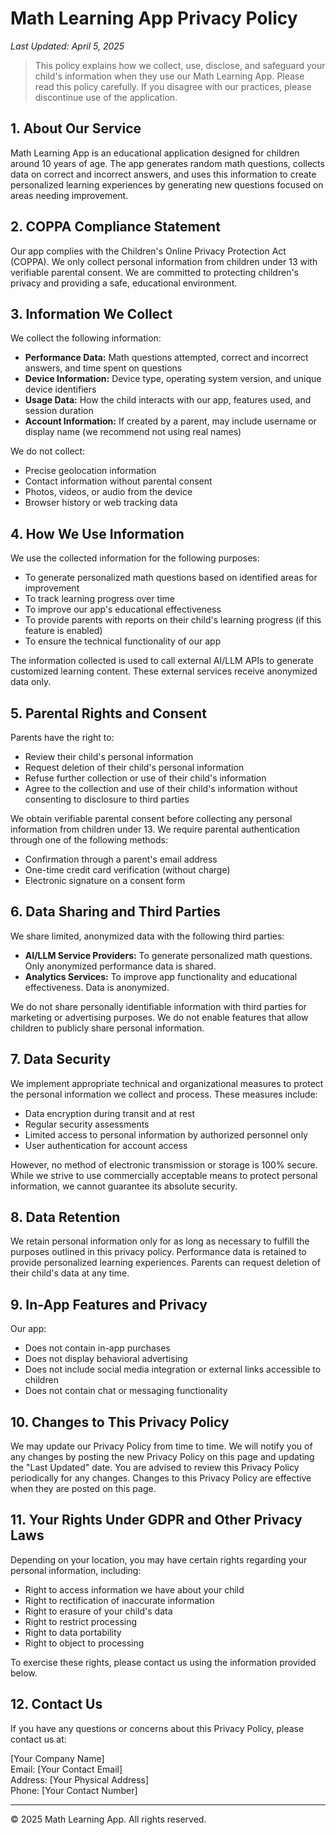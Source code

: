 # Math Learning App Privacy Policy

*Last Updated: April 5, 2025*

> This policy explains how we collect, use, disclose, and safeguard your child's information when they use our Math Learning App. Please read this policy carefully. If you disagree with our practices, please discontinue use of the application.

## 1. About Our Service

Math Learning App is an educational application designed for children around 10 years of age. The app generates random math questions, collects data on correct and incorrect answers, and uses this information to create personalized learning experiences by generating new questions focused on areas needing improvement.

## 2. COPPA Compliance Statement

Our app complies with the Children's Online Privacy Protection Act (COPPA). We only collect personal information from children under 13 with verifiable parental consent. We are committed to protecting children's privacy and providing a safe, educational environment.

## 3. Information We Collect

We collect the following information:
- **Performance Data:** Math questions attempted, correct and incorrect answers, and time spent on questions
- **Device Information:** Device type, operating system version, and unique device identifiers
- **Usage Data:** How the child interacts with our app, features used, and session duration
- **Account Information:** If created by a parent, may include username or display name (we recommend not using real names)

We do not collect:
- Precise geolocation information
- Contact information without parental consent
- Photos, videos, or audio from the device
- Browser history or web tracking data

## 4. How We Use Information

We use the collected information for the following purposes:
- To generate personalized math questions based on identified areas for improvement
- To track learning progress over time
- To improve our app's educational effectiveness
- To provide parents with reports on their child's learning progress (if this feature is enabled)
- To ensure the technical functionality of our app

The information collected is used to call external AI/LLM APIs to generate customized learning content. These external services receive anonymized data only.

## 5. Parental Rights and Consent

Parents have the right to:
- Review their child's personal information
- Request deletion of their child's personal information
- Refuse further collection or use of their child's information
- Agree to the collection and use of their child's information without consenting to disclosure to third parties

We obtain verifiable parental consent before collecting any personal information from children under 13. We require parental authentication through one of the following methods:
- Confirmation through a parent's email address
- One-time credit card verification (without charge)
- Electronic signature on a consent form

## 6. Data Sharing and Third Parties

We share limited, anonymized data with the following third parties:
- **AI/LLM Service Providers:** To generate personalized math questions. Only anonymized performance data is shared.
- **Analytics Services:** To improve app functionality and educational effectiveness. Data is anonymized.

We do not share personally identifiable information with third parties for marketing or advertising purposes. We do not enable features that allow children to publicly share personal information.

## 7. Data Security

We implement appropriate technical and organizational measures to protect the personal information we collect and process. These measures include:
- Data encryption during transit and at rest
- Regular security assessments
- Limited access to personal information by authorized personnel only
- User authentication for account access

However, no method of electronic transmission or storage is 100% secure. While we strive to use commercially acceptable means to protect personal information, we cannot guarantee its absolute security.

## 8. Data Retention

We retain personal information only for as long as necessary to fulfill the purposes outlined in this privacy policy. Performance data is retained to provide personalized learning experiences. Parents can request deletion of their child's data at any time.

## 9. In-App Features and Privacy

Our app:
- Does not contain in-app purchases
- Does not display behavioral advertising
- Does not include social media integration or external links accessible to children
- Does not contain chat or messaging functionality

## 10. Changes to This Privacy Policy

We may update our Privacy Policy from time to time. We will notify you of any changes by posting the new Privacy Policy on this page and updating the "Last Updated" date. You are advised to review this Privacy Policy periodically for any changes. Changes to this Privacy Policy are effective when they are posted on this page.

## 11. Your Rights Under GDPR and Other Privacy Laws

Depending on your location, you may have certain rights regarding your personal information, including:
- Right to access information we have about your child
- Right to rectification of inaccurate information
- Right to erasure of your child's data
- Right to restrict processing
- Right to data portability
- Right to object to processing

To exercise these rights, please contact us using the information provided below.

## 12. Contact Us

If you have any questions or concerns about this Privacy Policy, please contact us at:

[Your Company Name]  
Email: [Your Contact Email]  
Address: [Your Physical Address]  
Phone: [Your Contact Number]

---

© 2025 Math Learning App. All rights reserved.
